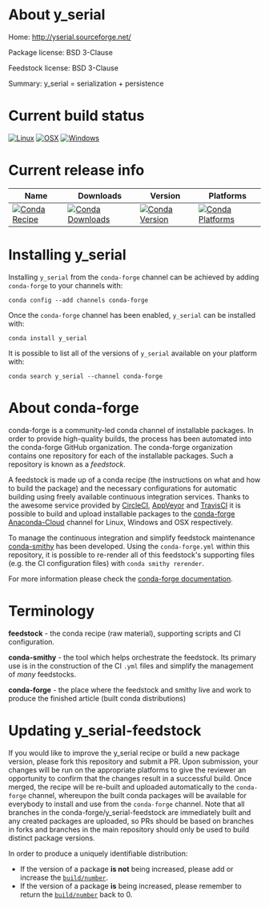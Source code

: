 About y_serial
==============

Home: http://yserial.sourceforge.net/

Package license: BSD 3-Clause

Feedstock license: BSD 3-Clause

Summary: y_serial = serialization + persistence



Current build status
====================

[![Linux](https://img.shields.io/circleci/project/github/conda-forge/y_serial-feedstock/master.svg?label=Linux)](https://circleci.com/gh/conda-forge/y_serial-feedstock)
[![OSX](https://img.shields.io/travis/conda-forge/y_serial-feedstock/master.svg?label=macOS)](https://travis-ci.org/conda-forge/y_serial-feedstock)
[![Windows](https://img.shields.io/appveyor/ci/conda-forge/y_serial-feedstock/master.svg?label=Windows)](https://ci.appveyor.com/project/conda-forge/y-serial-feedstock/branch/master)

Current release info
====================

| Name | Downloads | Version | Platforms |
| --- | --- | --- | --- |
| [![Conda Recipe](https://img.shields.io/badge/recipe-y_serial-green.svg)](https://anaconda.org/conda-forge/y_serial) | [![Conda Downloads](https://img.shields.io/conda/dn/conda-forge/y_serial.svg)](https://anaconda.org/conda-forge/y_serial) | [![Conda Version](https://img.shields.io/conda/vn/conda-forge/y_serial.svg)](https://anaconda.org/conda-forge/y_serial) | [![Conda Platforms](https://img.shields.io/conda/pn/conda-forge/y_serial.svg)](https://anaconda.org/conda-forge/y_serial) |

Installing y_serial
===================

Installing `y_serial` from the `conda-forge` channel can be achieved by adding `conda-forge` to your channels with:

```
conda config --add channels conda-forge
```

Once the `conda-forge` channel has been enabled, `y_serial` can be installed with:

```
conda install y_serial
```

It is possible to list all of the versions of `y_serial` available on your platform with:

```
conda search y_serial --channel conda-forge
```


About conda-forge
=================

conda-forge is a community-led conda channel of installable packages.
In order to provide high-quality builds, the process has been automated into the
conda-forge GitHub organization. The conda-forge organization contains one repository
for each of the installable packages. Such a repository is known as a *feedstock*.

A feedstock is made up of a conda recipe (the instructions on what and how to build
the package) and the necessary configurations for automatic building using freely
available continuous integration services. Thanks to the awesome service provided by
[CircleCI](https://circleci.com/), [AppVeyor](https://www.appveyor.com/)
and [TravisCI](https://travis-ci.org/) it is possible to build and upload installable
packages to the [conda-forge](https://anaconda.org/conda-forge)
[Anaconda-Cloud](https://anaconda.org/) channel for Linux, Windows and OSX respectively.

To manage the continuous integration and simplify feedstock maintenance
[conda-smithy](https://github.com/conda-forge/conda-smithy) has been developed.
Using the ``conda-forge.yml`` within this repository, it is possible to re-render all of
this feedstock's supporting files (e.g. the CI configuration files) with ``conda smithy rerender``.

For more information please check the [conda-forge documentation](https://conda-forge.org/docs/).

Terminology
===========

**feedstock** - the conda recipe (raw material), supporting scripts and CI configuration.

**conda-smithy** - the tool which helps orchestrate the feedstock.
                   Its primary use is in the construction of the CI ``.yml`` files
                   and simplify the management of *many* feedstocks.

**conda-forge** - the place where the feedstock and smithy live and work to
                  produce the finished article (built conda distributions)


Updating y_serial-feedstock
===========================

If you would like to improve the y_serial recipe or build a new
package version, please fork this repository and submit a PR. Upon submission,
your changes will be run on the appropriate platforms to give the reviewer an
opportunity to confirm that the changes result in a successful build. Once
merged, the recipe will be re-built and uploaded automatically to the
`conda-forge` channel, whereupon the built conda packages will be available for
everybody to install and use from the `conda-forge` channel.
Note that all branches in the conda-forge/y_serial-feedstock are
immediately built and any created packages are uploaded, so PRs should be based
on branches in forks and branches in the main repository should only be used to
build distinct package versions.

In order to produce a uniquely identifiable distribution:
 * If the version of a package **is not** being increased, please add or increase
   the [``build/number``](https://conda.io/docs/user-guide/tasks/build-packages/define-metadata.html#build-number-and-string).
 * If the version of a package **is** being increased, please remember to return
   the [``build/number``](https://conda.io/docs/user-guide/tasks/build-packages/define-metadata.html#build-number-and-string)
   back to 0.
